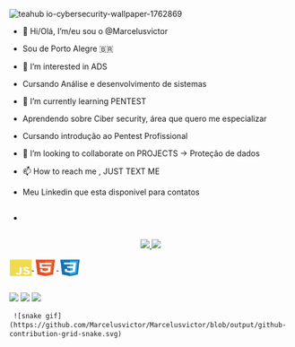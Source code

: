![teahub io-cybersecurity-wallpaper-1762869](https://user-images.githubusercontent.com/96080133/155764391-8cfad30f-904d-4064-88bb-66db764b31af.jpg)




- 👋 Hi/Olá, I’m/eu sou o  @Marcelusvictor
- Sou de Porto Alegre
🇧🇷
- 👀 I’m interested in ADS
- Cursando Análise e desenvolvimento de sistemas
 
- 🌱 I’m currently learning PENTEST
- Aprendendo sobre Ciber security, área que quero me especializar
- Cursando introdução ao Pentest Profissional
 
- 💞️ I’m looking to collaborate on PROJECTS
-> Proteção de dados
 
- 📫 How to reach me , JUST TEXT ME
- Meu Linkedin que esta disponivel para contatos 
- ##

<div align="center">
  <a href="https://github.com/Marcelusvictor">
  <img height="145em" src="https://github-readme-stats.vercel.app/api?username=Marcelusvictor&show_icons=true&theme=dark&include_all_commits=true&count_private=true"/>
  <img height="145em" src="https://github-readme-stats.vercel.app/api/top-langs/?username=Marcelusvictor&layout=compact&langs_count=7&theme=dark"/>
</div>

  
  <div style="display: inline_block"><br>
  <img align="center" alt="Formando-Js" height="30" width="40" src="https://raw.githubusercontent.com/devicons/devicon/master/icons/javascript/javascript-plain.svg">
  <img align="center" alt="Formando -HTML" height="30" width="40" src="https://raw.githubusercontent.com/devicons/devicon/master/icons/html5/html5-original.svg">
  <img align="center" alt="Formando-CSS" height="30" width="40" src="https://raw.githubusercontent.com/devicons/devicon/master/icons/css3/css3-original.svg">
</div>
  
 ## 
  
  <div> 
     <a href="https://www.linkedin.com/in/marcelus-victor-517a681b5" target="_blank"><img src="https://img.shields.io/badge/-LinkedIn-%230077B5?style=for-the-badge&logo=linkedin&logoColor=white" target="_blank"></a> 
     <a href="https://discord.gg/MRC6#3343" target="_blank"><img src="https://img.shields.io/badge/Discord-7289DA?style=for-the-badge&logo=discord&logoColor=white" target="_blank"></a> 
     <a href = "marceluslaportavictor@gmail.com"><img src="https://img.shields.io/badge/-Gmail-%23333?style=for-the-badge&logo=gmail&logoColor=white" target="_blank"></a>
     </div>
     
     
     
 
     ![snake gif](https://github.com/Marcelusvictor/Marcelusvictor/blob/output/github-contribution-grid-snake.svg)




    

    

    

    




